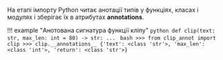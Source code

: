 На етапі імпорту Python читає анотації типів у функціях, класах і модулях і зберігає їх в атрибутах __annotations__.

!!! example "Анотована сигнатура функції кліпу"
    ```python
    def clip(text: str, max_len: int = 80) -> str: ...
    ```
    ```bash
        >>> from clip_annot import clip
        >>> clip.__annotations__
        {'text': <class 'str'>, 'max_len': <class 'int'>, 'return':
        <class 'str'>}
    ```